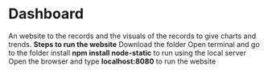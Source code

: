 # Dashboard
An website to  the records and the visuals of the records to give charts and trends.
**Steps to run the website**
Download the folder
Open terminal and go to the folder
install **npm install node-static** to run using the local server
Open the browser and type **localhost:8080** to run the website 

